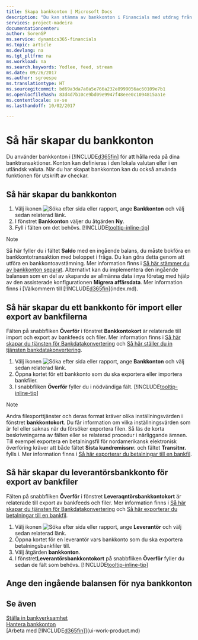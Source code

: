 ```yaml
---
title: Skapa bankkonton | Microsoft Docs
description: "Du kan stämma av bankkonton i Financials med utdrag från banken."
services: project-madeira
documentationcenter: 
author: SorenGP
ms.service: dynamics365-financials
ms.topic: article
ms.devlang: na
ms.tgt_pltfrm: na
ms.workload: na
ms.search.keywords: Yodlee, feed, stream
ms.date: 09/26/2017
ms.author: sgroespe
ms.translationtype: HT
ms.sourcegitcommit: bd69a3da7a0a5e766a232e8999056ac60109e7b1
ms.openlocfilehash: 83d4d7b10ce9bd09e9947f48eee0c1094815aa1e
ms.contentlocale: sv-se
ms.lasthandoff: 10/02/2017

---
```

# <a name="how-to-set-up-bank-accounts"></a>Så här skapar du bankkonton
Du använder bankkonton i [!INCLUDE[d365fin](includes/d365fin_md.md)] för att hålla reda på dina banktransaktioner. Konton kan definieras i den lokala valutan eller i en utländsk valuta. När du har skapat bankkonton kan du också använda funktionen för utskrift av checkar.

## <a name="to-set-up-bank-accounts"></a>Så här skapar du bankkonton
1. Välj ikonen ![Söka efter sida eller rapport](media/ui-search/search_small.png "ikonen Söka efter sida eller rapport"), ange **Bankkonton** och välj sedan relaterad länk.
2. I fönstret **Bankkonton** väljer du åtgärden **Ny**.
3. Fyll i fälten om det behövs. [!INCLUDE[tooltip-inline-tip](includes/tooltip-inline-tip_md.md)]

> [!NOTE]
> Så här fyller du i fältet **Saldo** med en ingående balans, du måste bokföra en bankkontotransaktion med beloppet i fråga. Du kan göra detta genom att utföra en bankkontoavstämning. Mer information finns i [Så här stämmer du av bankkonton separat](bank-how-reconcile-bank-accounts-separately.md). Alternativt kan du implementera den ingående balansen som en del av skapande av allmänna data i nya företag med hjälp av den assisterade konfigurationen **Migrera affärsdata**. Mer information finns i [Välkommern till [!INCLUDE[d365fin](includes/d365fin_md.md)](index.md).

## <a name="to-set-up-your-bank-account-for-import-or-export-of-bank-files"></a>Så här skapar du ett bankkonto för import eller export av bankfilerna
Fälten på snabbfliken **Överför** i fönstret **Bankkontokort** är relaterade till import och export av bankfeeds och filer. Mer information finns i [Så här skapar du tjänsten för Bankdatakonvertering](bank-how-setup-bank-data-conversion-service.md) och [Så här ställer du in tjänsten bankdatakonvertering](bank-how-setup-bank-statement-service.md).

1. Välj ikonen ![Söka efter sida eller rapport](media/ui-search/search_small.png "ikonen Söka efter sida eller rapport"), ange **Bankkonton** och välj sedan relaterad länk.
2. Öppna kortet för ett bankkonto som du ska exportera eller importera bankfiler.
3. I snabbfliken **Överför** fyller du i nödvändiga fält. [!INCLUDE[tooltip-inline-tip](includes/tooltip-inline-tip_md.md)]

> [!NOTE]  
>   Andra filexporttjänster och deras format kräver olika inställningsvärden i fönstret **bankkontokort**. Du får information om vilka inställningsvärden som är fel eller saknas när du försöker exportera filen. Så läs de korta beskrivningarna av fälten eller se relaterad procedur i närliggande ämnen. Till exempel exportera en betalningsfil för nordamerikansk elektronisk överföring kräver att både fältet **Sista kundremissnr.** och fältet **Transitnr.** fylls i. Mer information finns i [Så här exporterar du betalningar till en bankfil](payables-how-export-payments-bank-file.md).

## <a name="to-set-up-vendor-bank-accounts-for-export-of-bank-files"></a>Så här skapar du leverantörsbankkonto för export av bankfiler
Fälten på snabbfliken **Överför** i fönstret **Leveraqntörsbankkontokort** är relaterade till export av bankfeeds och filer. Mer information finns i [Så här skapar du tjänsten för Bankdatakonvertering](bank-how-setup-bank-data-conversion-service.md) och [Så här exporterar du betalningar till en bankfil](payables-how-export-payments-bank-file.md).

1. Välj ikonen ![Söka efter sida eller rapport](media/ui-search/search_small.png "ikonen Söka efter sida eller rapport"), ange **Leverantör** och välj sedan relaterad länk.
2. Öppna kortet för en leverantör vars bankkonto som du ska exportera betalningsbankfiler till.
3. Välj åtgärden **bankkonton**.
3. I fönstret**Leverantörsbankkontokort** på snabbfliken **Överför** fyller du sedan de fält som behövs. [!INCLUDE[tooltip-inline-tip](includes/tooltip-inline-tip_md.md)]

## <a name="to-set-the-opening-balance-on-new-bank-accounts"></a>Ange den ingående balansen för nya bankkonton


## <a name="see-also"></a>Se även
[Ställa in bankverksamhet](bank-setup-banking.md)  
[Hantera bankkonton](bank-manage-bank-accounts.md)  
[Arbeta med [!INCLUDE[d365fin](includes/d365fin_md.md)]](ui-work-product.md)

